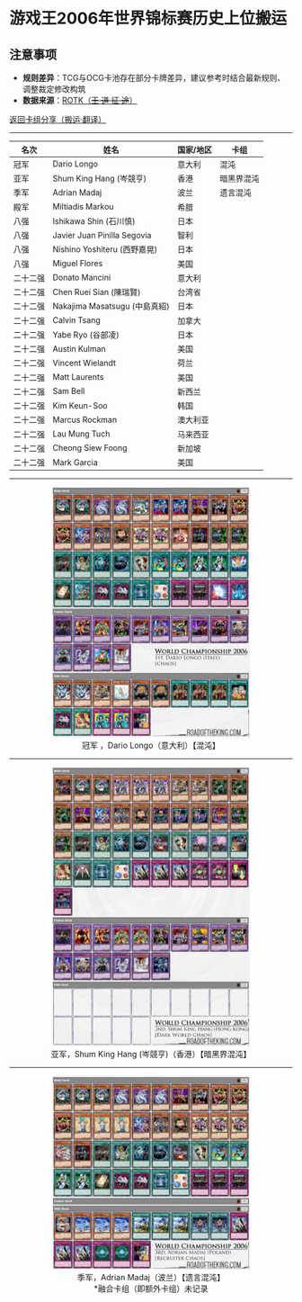 # 游戏王2006年世界锦标赛历史上位搬运

## 注意事项

- **规则差异**：TCG与OCG卡池存在部分卡牌差异，建议参考时结合最新规则、调整裁定修改构筑  
- **数据来源**：[ROTK（~~王 道 征 途~~）](https://roadoftheking.com/yu-gi-oh-world-championship-2006/)  

[返回卡组分享（搬运·翻译）](../../Deck_Transport.html)

---

| 名次     | 姓名                          | 国家/地区 | 卡组       |
| -------- | ----------------------------- | --------- | ---------- |
| 冠军     | Dario Longo                   | 意大利    | 混沌       |
| 亚军     | Shum King Hang (岑競亨)       | 香港      | 暗黑界混沌 |
| 季军     | Adrian Madaj                  | 波兰      | 遗言混沌   |
| 殿军     | Miltiadis Markou              | 希腊      |            |
| 八强     | Ishikawa Shin (石川慎)        | 日本      |            |
| 八强     | Javier Juan Pinilla Segovia   | 智利      |            |
| 八强     | Nishino Yoshiteru (西野嘉晃)  | 日本      |            |
| 八强     | Miguel Flores                 | 美国      |            |
| 二十二强 | Donato Mancini                | 意大利    |            |
| 二十二强 | Chen Ruei Sian (陳瑞賢)       | 台湾省    |            |
| 二十二强 | Nakajima Masatsugu (中島真紹) | 日本      |            |
| 二十二强 | Calvin Tsang                  | 加拿大    |            |
| 二十二强 | Yabe Ryo (谷部凌)             | 日本      |            |
| 二十二强 | Austin Kulman                 | 美国      |            |
| 二十二强 | Vincent Wielandt              | 荷兰      |            |
| 二十二强 | Matt Laurents                 | 美国      |            |
| 二十二强 | Sam Bell                      | 新西兰    |            |
| 二十二强 | Kim Keun-Soo                  | 韩国      |            |
| 二十二强 | Marcus Rockman                | 澳大利亚  |            |
| 二十二强 | Lau Mung Tuch                 | 马来西亚  |            |
| 二十二强 | Cheong Siew Foong             | 新加坡    |            |
| 二十二强 | Mark Garcia                   | 美国      |            |

---

<center>
    <img src = "./1st, Dario Longo (Italy) [Chaos].jpg"
         width = "70%">
    <br>
    冠军 ，Dario Longo（意大利）【混沌】
</center>

---

<center>
    <img src = "./2nd, Shum King Hang (Hong Kong) [Dark World Chaos].jpg"
         width = "70%">
    <br>
    亚军，Shum King Hang (岑競亨)（香港）【暗黑界混沌】
</center>

---

<center>
    <img src = "./3rd, Adrian Madaj (Poland) [Recruiter Chaos].jpg"
         width = "70%">
    <br>
    季军，Adrian Madaj（波兰）【遗言混沌】<br>
    *融合卡组（即额外卡组）未记录
</center>
